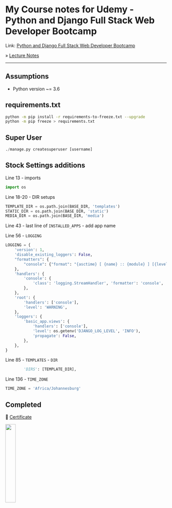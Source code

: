 # My Course notes for Udemy - Python and Django Full Stack Web Developer Bootcamp

Link: [Python and Django Full Stack Web Developer Bootcamp](https://www.udemy.com/course/python-and-django-full-stack-web-developer-bootcamp)

&raquo; [Lecture Notes](lecture_notes.md)

<hr>

## Assumptions

- Python version ~= 3.6


## requirements.txt

```bash
python -m pip install -r requirements-to-freeze.txt --upgrade
python -m pip freeze > requirements.txt
```
## Super User
```python
./manage.py createsuperuser [username]
```


## Stock Settings additions

Line 13 - imports

```python
import os
```

Line 18-20 - DIR setups

```python
TEMPLATE_DIR = os.path.join(BASE_DIR, 'templates')
STATIC_DIR = os.path.join(BASE_DIR, 'static')
MEDIA_DIR = os.path.join(BASE_DIR, 'media')
```

Line 43 - last line of `INSTALLED_APPS` - add app name

Line 56 - `LOGGING`

```python
LOGGING = {
    'version': 1,
    'disable_existing_loggers': False,
    "formatters": {
        "console": {"format": "{asctime} [ {name} :: {module} ] [{levelname}] | {message}", "style": "{"}
    },
    'handlers': {
        'console': {
            'class': 'logging.StreamHandler', 'formatter': 'console',
        },
    },
    'root': {
        'handlers': ['console'],
        'level': 'WARNING',
    },
    'loggers': {
        'basic_app.views': {
            'handlers': ['console'],
            'level': os.getenv('DJANGO_LOG_LEVEL', 'INFO'),
            'propagate': False,
        },
    },
}
```

Line 85 - `TEMPLATES` - `DIR`

```python
        'DIRS': [TEMPLATE_DIR],
```

Line 136 - `TIME_ZONE`

```python
TIME_ZONE = 'Africa/Johannesburg'
```

## Completed
🏁 [Certificate](https://www.udemy.com/certificate/UC-3e289983-25ff-42ed-8216-0acf05cf9fc1/)

<img src="https://udemy-certificate.s3.amazonaws.com/image/UC-3e289983-25ff-42ed-8216-0acf05cf9fc1.jpg?v=1653552939000" width=25% height=25%>